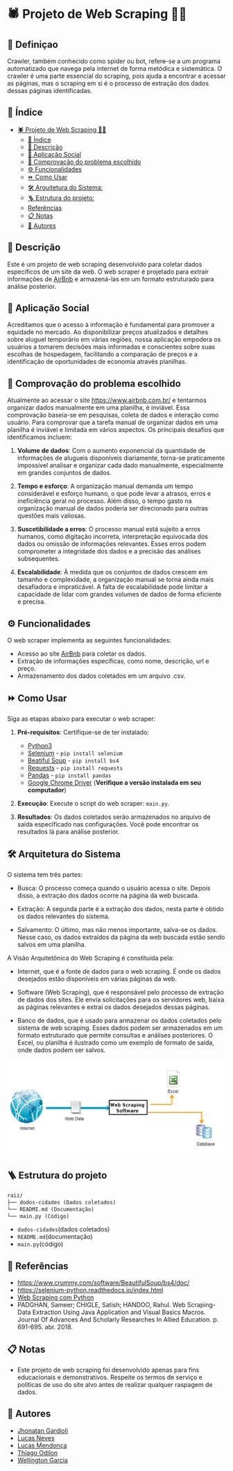 # 🕷 Projeto de Web Scraping 👨‍💻

## 📍 Definiçao
Crawler, também conhecido como spider ou bot, refere-se a um programa automatizado que navega pela internet de forma metódica e sistemática.
O crawler é uma parte essencial do scraping, pois ajuda a encontrar e acessar as páginas, mas o scraping em si é o processo de extração dos dados dessas páginas identificadas.


## 📝 Índice
- [🕷 Projeto de Web Scraping 👨‍💻](#-projeto-de-web-scraping-)
  - [📝 Índice](#-índice)
  - [🔎 Descrição](#-descrição)
  - [🎯 Aplicação Social](#-aplicação-social)
  - [📌 Comprovação do problema escolhido](#-comprovação-do-problema-escolhido)
  - [⚙ Funcionalidades](#-funcionalidades)
  - [⏩ Como Usar](#-como-usar)
  - [🛠 Arquitetura do Sistema:](#-arquitetura-do-sistema)
  - [🪜 Estrutura do projeto:](#-estrutura-do-projeto)
  - [Referências](#referências)
  - [📋 Notas](#-notas)
  - [💼 Autores](#-autores)


## 🔎 Descrição

Este é um projeto de web scraping desenvolvido para coletar dados específicos de um site da web. O web scraper é projetado para extrair informações de [AirBnb](https://www.airbnb.com.br/) e armazená-las em um formato estruturado para análise posterior.


## 🎯 Aplicação Social

Acreditamos que o acesso à informação é fundamental para promover a equidade no mercado. Ao disponibilizar preços atualizados e detalhes sobre aluguel temporário em várias regiões, nossa aplicação empodera os usuários a tomarem decisões mais informadas e conscientes sobre suas escolhas de hospedagem, facilitando a comparação de preços e a identificação de oportunidades de economia através planilhas.


## 📌 Comprovação do problema escolhido

Atualmente ao acessar o site https://www.airbnb.com.br/ e tentarmos organizar dados manualmente em uma planilha, é inviável. Essa comprovação baseia-se em pesquisas, coleta de dados e interação como usuário. Para comprovar que a tarefa manual de organizar dados em uma planilha é inviável e limitada em vários aspectos. Os principais desafios que identificamos incluem:

1. **Volume de dados**: Com o aumento exponencial da quantidade de informações de alugueis disponíveis diariamente, torna-se praticamente impossível analisar e organizar cada dado manualmente, especialmente em grandes conjuntos de dados.

2. **Tempo e esforço**: A organização manual demanda um tempo considerável e esforço humano, o que pode levar a atrasos, erros e ineficiência geral no processo. Além disso, o tempo gasto na organização manual de dados poderia ser direcionado para outras questões mais valiosas.

3. **Suscetibilidade a erros**: O processo manual está sujeito a erros humanos, como digitação incorreta, interpretação equivocada dos dados ou omissão de informações relevantes. Esses erros podem comprometer a integridade dos dados e a precisão das análises subsequentes.

4. **Escalabilidade**: À medida que os conjuntos de dados crescem em tamanho e complexidade, a organização manual se torna ainda mais desafiadora e impraticável. A falta de escalabilidade pode limitar a capacidade de lidar com grandes volumes de dados de forma eficiente e precisa.


## ⚙ Funcionalidades

O web scraper implementa as seguintes funcionalidades:

- Acesso ao site [AirBnb](https://www.airbnb.com.br/) para coletar os dados.
- Extração de informações específicas, como nome, descrição, url e preço.
- Armazenamento dos dados coletados em um arquivo .csv.


## ⏩ Como Usar

Siga as etapas abaixo para executar o web scraper:

1. **Pré-requisitos**: Certifique-se de ter instalado:
    - [Python3](https://www.python.org/downloads/)
    - [Selenium](https://selenium-python.readthedocs.io/installation.html) - `pip install selenium`
    - [Beatiful Soup](https://www.crummy.com/software/BeautifulSoup/bs4/download/) - `pip install bs4`
    - [Requests](https://pypi.org/project/requests/#files) - `pip install requests`
    - [Pandas](https://pandas.pydata.org/docs/getting_started/install.html) - `pip install pandas`
    - [Google Chrome Driver](https://sites.google.com/chromium.org/driver/downloads) (**Verifique a versão instalada em seu computador**)

2. **Execução**: Execute o script do web scraper: `main.py`.

3. **Resultados**: Os dados coletados serão armazenados no arquivo de saída especificado nas configurações. Você pode encontrar os resultados lá para análise posterior.


## 🛠 Arquitetura do Sistema

O sistema tem três partes: 

-	Busca: O processo começa quando o usuário acessa o site. Depois disso, a extração dos dados ocorre na página da web buscada.

-	Extração: A segunda parte é a extração dos dados, nesta parte é obtido os dados relevantes do sistema.

-	Salvamento: O último, mas não menos importante, salva-se os dados. Nesse caso, os dados extraídos da página da web buscada estão sendo salvos em uma planilha.



A Visão Arquitetônica do Web Scraping é constituída pela: 

-	Internet, que é a fonte de dados para o web scraping. É onde os dados desejados estão disponíveis em várias páginas da web.

-	Software (Web Scraping), que é responsável pelo processo de extração de dados dos sites. Ele envia solicitações para os servidores web, baixa as páginas relevantes e extrai os dados desejados dessas páginas.

-	Banco de dados, que é usado para armazenar os dados coletados pelo sistema de web scraping. Esses dados podem ser armazenados em um formato estruturado que permite consultas e análises posteriores. O Excel, ou planilha é ilustrado como um exemplo de formato de saída, onde dados podem ser salvos.

![Arquitetura](arquitetura.png)


## 🪜 Estrutura do projeto
```
raiz/
├── dodos-cidades (Dados coletados)
└── READMI.md (Documentação)
└── main.py (Código)
```
- `dados-cidades`(dados coletados)
- `README.md`(documentação)
- `main.py`(código)


## 🔗 Referências
- https://www.crummy.com/software/BeautifulSoup/bs4/doc/
- https://selenium-python.readthedocs.io/index.html
- [Web Scraping com Python](https://www.youtube.com/watch?v=JCAXHSKZTkc&list=PLg3ZPsW_sghSkRacynznQeEs-vminyTQk&index=8)
- PADGHAN, Sameer; CHIGLE, Satish; HANDOO, Rahul. Web Scraping-Data Extraction Using Java Application and Visual Basics Macros. Journal Of Advances And Scholarly Researches In Allied Education. p. 691-695. abr. 2018.


## 📋 Notas

- Este projeto de web scraping foi desenvolvido apenas para fins educacionais e demonstrativos. Respeite os termos de serviço e políticas de uso do site alvo antes de realizar qualquer raspagem de dados.


## 💼 Autores
- [Jhonatan Gardioli](https://github.com/Jhowg14)
- [Lucas Neves](https://github.com/lucasnves)
- [Lucas Mendonça](https://github.com/Lucasgmendonca)
- [Thiago Odilon](https://github.com/teagoodilon)
- [Wellington Garcia](https://github.com/WellingtonGarcia10)
